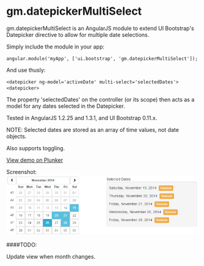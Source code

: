 gm.datepickerMultiSelect
========================

gm.datepickerMultiSelect is an AngularJS module to extend UI Bootstrap's Datepicker directive to allow for multiple date selections.

Simply include the module in your app:

    angular.module('myApp', ['ui.bootstrap', 'gm.datepickerMultiSelect']);

And use thusly:

    <datepicker ng-model='activeDate' multi-select='selectedDates'><datepicker>

The property 'selectedDates' on the controller (or its scope) then acts as a model for any dates selected in the Datepicker.

Tested in AngularJS 1.2.25 and 1.3.1, and UI Bootstrap 0.11.x.

NOTE: Selected dates are stored as an array of time values, not date objects.

Also supports toggling.

<a href='http://plnkr.co/edit/X7josME8hpIgJDt3IibG?p=preview' target='_blank'>View demo on Plunker</a>

Screenshot:
![Alt text](screenshot.png "Screenshot")

####TODO:

Update view when month changes.
